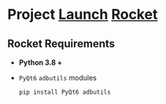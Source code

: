 # Project [Launch](https://github.com/rayliu0712/Launch) [Rocket](https://github.com/rayliu0712/Rocket)

## Rocket Requirements

* **Python 3.8 +**
* `PyQt6` `adbutils` modules

    ```
    pip install PyQt6 adbutils
    ```